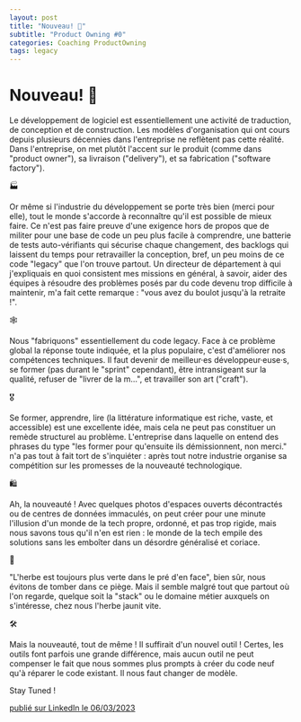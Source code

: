 ```yaml
---
layout: post
title: "Nouveau! 📯"
subtitle: "Product Owning #0"
categories: Coaching ProductOwning
tags: legacy
---
```

# Nouveau! 📯

Le développement de logiciel est essentiellement une activité de traduction, de conception et de construction. Les modèles d'organisation qui ont cours depuis plusieurs décennies dans l'entreprise ne reflètent pas cette réalité. Dans l'entreprise, on met plutôt l'accent sur le produit (comme dans "product owner"), sa livraison ("delivery"), et sa fabrication ("software factory"). 
<!--more-->

🏭

Or même si l'industrie du développement se porte très bien (merci pour elle), tout le monde s'accorde à reconnaître qu'il est possible de mieux faire. Ce n'est pas faire preuve d'une exigence hors de propos que de militer pour une base de code un peu plus facile à comprendre, une batterie de tests auto-vérifiants qui sécurise chaque changement, des backlogs qui laissent du temps pour retravailler la conception, bref, un peu moins de ce code "legacy" que l'on trouve partout. Un directeur de département à qui j'expliquais en quoi consistent mes missions en général, à savoir, aider des équipes à résoudre des problèmes posés par du code devenu trop difficile à maintenir, m'a fait cette remarque : "vous avez du boulot jusqu'à la retraite !".

🕸

Nous "fabriquons" essentiellement du code legacy. Face à ce problème global la réponse toute indiquée, et la plus populaire, c'est d'améliorer nos compétences techniques. Il faut devenir de meilleur·es développeur·euse·s, se former (pas durant le "sprint" cependant), être intransigeant sur la qualité, refuser de "livrer de la m…", et travailler son art ("craft").

🎖

Se former, apprendre, lire (la littérature informatique est riche, vaste, et accessible) est une excellente idée, mais cela ne peut pas constituer un remède structurel au problème. L'entreprise dans laquelle on entend des phrases du type "les former pour qu'ensuite ils démissionnent, non merci." n'a pas tout à fait tort de s'inquiéter : après tout notre industrie organise sa compétition sur les promesses de la nouveauté technologique. 

🛍 

Ah, la nouveauté ! Avec quelques photos d'espaces ouverts décontractés ou de centres de données immaculés, on peut créer pour une minute l'illusion d'un monde de la tech propre, ordonné, et pas trop rigide, mais nous savons tous qu'il n'en est rien : le monde de la tech empile des solutions sans les emboîter dans un désordre généralisé et coriace. 

🌱 

"L'herbe est toujours plus verte dans le pré d'en face", bien sûr, nous évitons de tomber dans ce piège. Mais il semble malgré tout que partout où l'on regarde, quelque soit la "stack" ou le domaine métier auxquels on s'intéresse, chez nous l'herbe jaunit vite.

🛠

Mais la nouveauté, tout de même ! Il suffirait d'un nouvel outil ! Certes, les outils font parfois une grande différence, mais aucun outil ne peut compenser le fait que nous sommes plus prompts à créer du code neuf qu'à réparer le code existant. Il nous faut changer de modèle.

Stay Tuned !

[publié sur LinkedIn le 06/03/2023](https://www.linkedin.com/posts/christophe-thibaut-35b4657_etatdelart-dettetechnique-development-activity-7038389823816003584-pTWB?utm_source=share&utm_medium=member_desktop)
